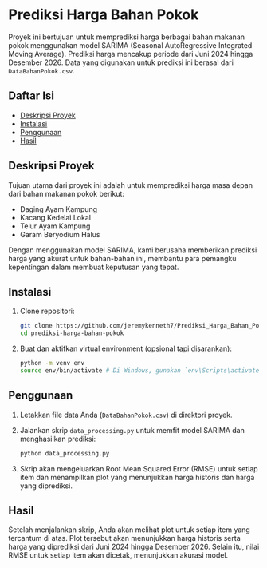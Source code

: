 # Prediksi Harga Bahan Pokok

Proyek ini bertujuan untuk memprediksi harga berbagai bahan makanan pokok menggunakan model SARIMA (Seasonal AutoRegressive Integrated Moving Average). Prediksi harga mencakup periode dari Juni 2024 hingga Desember 2026. Data yang digunakan untuk prediksi ini berasal dari `DataBahanPokok.csv`.

## Daftar Isi
- [Deskripsi Proyek](#deskripsi-proyek)
- [Instalasi](#instalasi)
- [Penggunaan](#penggunaan)
- [Hasil](#hasil)

## Deskripsi Proyek

Tujuan utama dari proyek ini adalah untuk memprediksi harga masa depan dari bahan makanan pokok berikut:
- Daging Ayam Kampung
- Kacang Kedelai Lokal
- Telur Ayam Kampung
- Garam Beryodium Halus

Dengan menggunakan model SARIMA, kami berusaha memberikan prediksi harga yang akurat untuk bahan-bahan ini, membantu para pemangku kepentingan dalam membuat keputusan yang tepat.

## Instalasi

1. Clone repositori:
    ```sh
    git clone https://github.com/jeremykenneth7/Prediksi_Harga_Bahan_Pokok.git
    cd prediksi-harga-bahan-pokok
    ```

2. Buat dan aktifkan virtual environment (opsional tapi disarankan):
    ```sh
    python -m venv env
    source env/bin/activate # Di Windows, gunakan `env\Scripts\activate`
    ```

## Penggunaan

1. Letakkan file data Anda (`DataBahanPokok.csv`) di direktori proyek.

2. Jalankan skrip `data_processing.py` untuk memfit model SARIMA dan menghasilkan prediksi:
    ```sh
    python data_processing.py
    ```

3. Skrip akan mengeluarkan Root Mean Squared Error (RMSE) untuk setiap item dan menampilkan plot yang menunjukkan harga historis dan harga yang diprediksi.

## Hasil

Setelah menjalankan skrip, Anda akan melihat plot untuk setiap item yang tercantum di atas. Plot tersebut akan menunjukkan harga historis serta harga yang diprediksi dari Juni 2024 hingga Desember 2026. Selain itu, nilai RMSE untuk setiap item akan dicetak, menunjukkan akurasi model.

